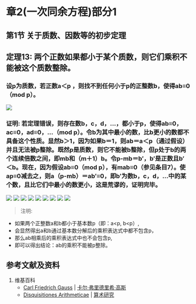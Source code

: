 # 章2(一次同余方程)部分1

## 第1节 关于质数、因数等的初步定理

## 定理13: 两个正数如果都小于某个质数，则它们乘积不能被这个质数整除。
### 设p为质数，若正数a＜p ，则找不到任何小于p的正整数b，使得ab≡0（mod p）。
![](/images/数论/高斯的算术研究中典型的推演实验/章2/定理13/13-1.jpg)
### 证明: 若定理错误，则存在数b，c，d，…，都小于p，使得ab≡0，ac≡0，ad≡0，…（mod p）。令b为其中最小的数，比b更小的数都不具备这个性质。显然b＞1，因为如果b＝1，则ab＝a＜p（通过假设）并且无法被p整除。既然p是质数，则它不能被b整除，但p处于b的两个连续倍数之间，即mb和（m＋1）b。令p-mb＝b′，b′是正数且b′＜b。现在，因为假设ab≡0（mod p），有mab≡0（参见条目7）。使ap≡0减去之，则a（p-mb）＝ab′≡0，即b′为数b，c，d，…中的某个数，且比它们中最小的数更小，这是荒谬的，证明完毕。 
![](/images/数论/高斯的算术研究中典型的推演实验/章2/定理13/13-2.jpg)
![](/images/数论/高斯的算术研究中典型的推演实验/章2/定理13/13-3.jpg)
![](/images/数论/高斯的算术研究中典型的推演实验/章2/定理13/13-4.jpg)
![](/images/数论/高斯的算术研究中典型的推演实验/章2/定理13/13-5.jpg)
![](/images/数论/高斯的算术研究中典型的推演实验/章2/定理13/13-6.jpg)
![](/images/数论/高斯的算术研究中典型的推演实验/章2/定理13/13-7.jpg)
![](/images/数论/高斯的算术研究中典型的推演实验/章2/定理13/13-8.jpg)
![](/images/数论/高斯的算术研究中典型的推演实验/章2/定理13/13-9.jpg)
![](/images/数论/高斯的算术研究中典型的推演实验/章2/定理13/13-10.jpg)

> 注明:
>  
- 如果两个正整数a和b都小于基本数p（即：a<p, b<p）, 
- 会显然得出a和b通过基本数分解后的乘积表达式中都不包含p，
- 那么ab相乘后的乘积表达式中也不会包含p, 
- 即可以得出结论：ab的乘积不能被p整除。

## 参考文献及资料

1. 维基百科
	- [Carl Friedrich Gauss](https://en.wikipedia.org/wiki/Carl_Friedrich_Gauss) | [卡尔·弗里德里希·高斯](https://zh.wikipedia.org/wiki/%E5%8D%A1%E7%88%BE%C2%B7%E5%BC%97%E9%87%8C%E5%BE%B7%E9%87%8C%E5%B8%8C%C2%B7%E9%AB%98%E6%96%AF) 
	- [Disquisitiones Arithmeticae](https://en.wikipedia.org/wiki/Disquisitiones_Arithmeticae) | [算术研究](https://zh.wikipedia.org/wiki/算术研究) 





